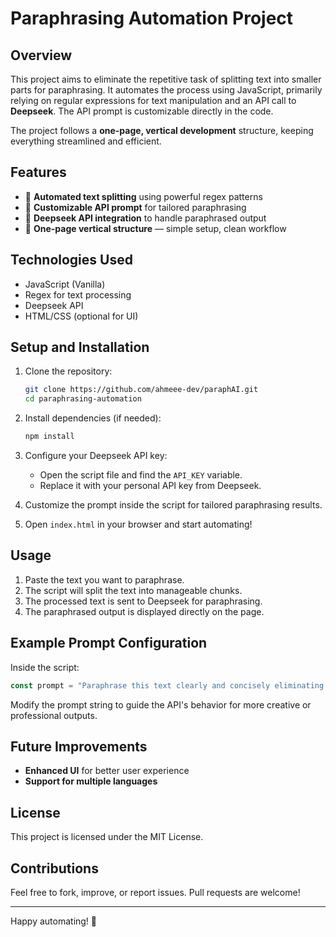 # Paraphrasing Automation Project

## Overview
This project aims to eliminate the repetitive task of splitting text into smaller parts for paraphrasing. It automates the process using JavaScript, primarily relying on regular expressions for text manipulation and an API call to **Deepseek**. The API prompt is customizable directly in the code.

The project follows a **one-page, vertical development** structure, keeping everything streamlined and efficient.

## Features
- 🚀 **Automated text splitting** using powerful regex patterns
- 🔧 **Customizable API prompt** for tailored paraphrasing
- 🔗 **Deepseek API integration** to handle paraphrased output
- 🎯 **One-page vertical structure** — simple setup, clean workflow

## Technologies Used
- JavaScript (Vanilla)
- Regex for text processing
- Deepseek API
- HTML/CSS (optional for UI)

## Setup and Installation
1. Clone the repository:
   ```bash
   git clone https://github.com/ahmeee-dev/paraphAI.git
   cd paraphrasing-automation
   ```

2. Install dependencies (if needed):
   ```bash
   npm install
   ```

3. Configure your Deepseek API key:
   - Open the script file and find the `API_KEY` variable.
   - Replace it with your personal API key from Deepseek.

4. Customize the prompt inside the script for tailored paraphrasing results.

5. Open `index.html` in your browser and start automating!

## Usage
1. Paste the text you want to paraphrase.
2. The script will split the text into manageable chunks.
3. The processed text is sent to Deepseek for paraphrasing.
4. The paraphrased output is displayed directly on the page.

## Example Prompt Configuration
Inside the script:
```javascript
const prompt = "Paraphrase this text clearly and concisely eliminating any plagiarism: ";
```
Modify the prompt string to guide the API's behavior for more creative or professional outputs.

## Future Improvements
- **Enhanced UI** for better user experience
- **Support for multiple languages**

## License
This project is licensed under the MIT License.

## Contributions
Feel free to fork, improve, or report issues. Pull requests are welcome!

---
Happy automating! 🚀

